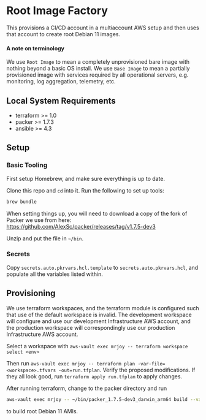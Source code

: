 # Root Image Factory

This provisions a CI/CD account in a multiaccount AWS setup and then uses that account to create root Debian 11 images.

#### A note on terminology

We use `Root Image` to mean a completely unprovisioned bare image with nothing beyond a basic OS install. We use `Base Image` to mean a partially provisioned image with services required by all operational servers, e.g. monitoring, log aggregation, telemetry, etc.

## Local System Requirements
- terraform >= 1.0
- packer >= 1.7.3
- ansible >= 4.3

## Setup

### Basic Tooling

First setup Homebrew, and make sure everything is up to date.

Clone this repo and `cd` into it.  Run the following to set up tools:

```bash
brew bundle
```

When setting things up, you will need to download a copy of the fork of Packer we use from here: <https://github.com/AlexSc/packer/releases/tag/v1.7.5-dev3>

Unzip and put the file in `~/bin`.

### Secrets

Copy `secrets.auto.pkrvars.hcl.template` to `secrets.auto.pkrvars.hcl`, and populate all the variables listed within.

## Provisioning

We use terraform workspaces, and the terraform module is configured such that use of the default workspace is invalid. The development workspace will configure and use our development Infrastructure AWS account, and the production workspace will correspondingly use our production Infrastructure AWS account.

Select a workspace with `aws-vault exec mrjoy -- terraform workspace select <env>`

Then run `aws-vault exec mrjoy -- terraform plan -var-file=<workspace>.tfvars -out=run.tfplan`. Verify the proposed modifications. If they all look good, run `terraform apply run.tfplan` to apply changes.

After running terraform, change to the packer directory and run

```bash
aws-vault exec mrjoy -- ~/bin/packer_1.7.5-dev3_darwin_arm64 build --var-file=root_image.auto.pkrvars.hcl --var-file=../secrets.auto.pkrvars.hcl -var build_account_canonical_slug=stage-ci-cd -var use_generated_security_group=true -timestamp-ui root_image.pkr.hcl
```

to build root Debian 11 AMIs.
